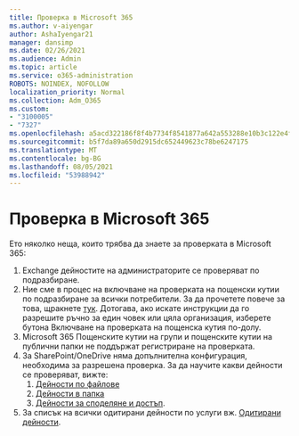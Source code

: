 ```yaml
---
title: Проверка в Microsoft 365
ms.author: v-aiyengar
author: AshaIyengar21
manager: dansimp
ms.date: 02/26/2021
ms.audience: Admin
ms.topic: article
ms.service: o365-administration
ROBOTS: NOINDEX, NOFOLLOW
localization_priority: Normal
ms.collection: Adm_O365
ms.custom:
- "3100005"
- "7327"
ms.openlocfilehash: a5acd322186f8f4b7734f8541877a642a553288e10b3c122e4f276b9bb611308
ms.sourcegitcommit: b5f7da89a650d2915dc652449623c78be6247175
ms.translationtype: MT
ms.contentlocale: bg-BG
ms.lasthandoff: 08/05/2021
ms.locfileid: "53988942"
---
```

# <a name="auditing-in-microsoft-365"></a>Проверка в Microsoft 365

Ето няколко неща, които трябва да знаете за проверката в Microsoft 365:

1. Exchange дейностите на администраторите се проверяват по подразбиране.
1. Ние сме в процес на включване на проверката на пощенски кутии по подразбиране за всички потребители. За да прочетете повече за това, щракнете [тук](https://techcommunity.microsoft.com/t5/Security-Privacy-and-Compliance/Exchange-Mailbox-Auditing-will-be-enabled-by-default/ba-p/215171). Дотогава, ако искате инструкции да го разрешите ръчно за един човек или цяла организация, изберете бутона Включване на проверката на пощенска кутия по-долу.
1. Microsoft 365 Пощенските кутии на групи и пощенските кутии на публични папки не поддържат регистриране на проверката.
1. За SharePoint/OneDrive няма допълнителна конфигурация, необходима за разрешена проверка. За да научите какви дейности се проверяват, вижте:
    1. [Дейности по файлове](https://docs.microsoft.com/office365/securitycompliance/search-the-audit-log-in-security-and-compliance#file-and-page-activities)
    1. [Дейности в папка](https://docs.microsoft.com/office365/securitycompliance/search-the-audit-log-in-security-and-compliance#folder-activities)
    1. [Дейности за споделяне и достъп](https://docs.microsoft.com/office365/securitycompliance/search-the-audit-log-in-security-and-compliance#sharing-and-access-request-activities).
1. За списък на всички одитирани дейности по услуги вж. [Одитирани дейности](https://docs.microsoft.com/office365/securitycompliance/search-the-audit-log-in-security-and-compliance#audited-activities).
